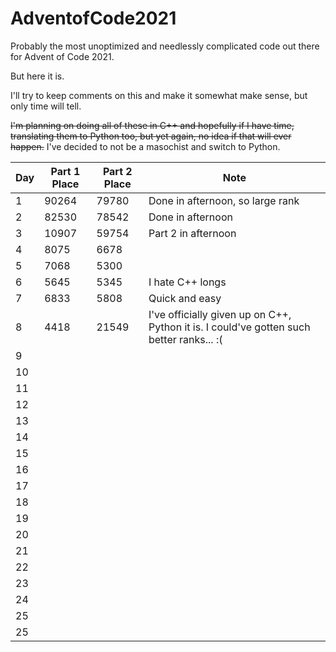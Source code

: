 # AdventofCode2021

Probably the most unoptimized and needlessly complicated code out there for Advent of Code 2021.

But here it is.

I'll try to keep comments on this and make it somewhat make sense, but only time will tell.

~~I'm planning on doing all of these in C++ and hopefully if I have time, translating them to Python too, but yet again, no idea if that will ever happen.~~
I've decided to not be a masochist and switch to Python.

| Day | Part 1 Place | Part 2 Place | Note                                                                                     |
| --- | ------------ | ------------ | ---------------------------------------------------------------------------------------- |
| 1   | 90264        | 79780        | Done in afternoon, so large rank                                                         |
| 2   | 82530        | 78542        | Done in afternoon                                                                        |
| 3   | 10907        | 59754        | Part 2 in afternoon                                                                      |
| 4   | 8075         | 6678         |                                                                                          |
| 5   | 7068         | 5300         |                                                                                          |
| 6   | 5645         | 5345         | I hate C++ longs                                                                         |
| 7   | 6833         | 5808         | Quick and easy                                                                           |
| 8   | 4418         | 21549        | I've officially given up on C++, Python it is. I could've gotten such better ranks... :( |
| 9   |              |              |                                                                                          |
| 10  |              |              |                                                                                          |
| 11  |              |              |                                                                                          |
| 12  |              |              |                                                                                          |
| 13  |              |              |                                                                                          |
| 14  |              |              |                                                                                          |
| 15  |              |              |                                                                                          |
| 16  |              |              |                                                                                          |
| 17  |              |              |                                                                                          |
| 18  |              |              |                                                                                          |
| 19  |              |              |                                                                                          |
| 20  |              |              |                                                                                          |
| 21  |              |              |                                                                                          |
| 22  |              |              |                                                                                          |
| 23  |              |              |                                                                                          |
| 24  |              |              |                                                                                          |
| 25  |              |              |                                                                                          |
| 25  |              |              |                                                                                          |
